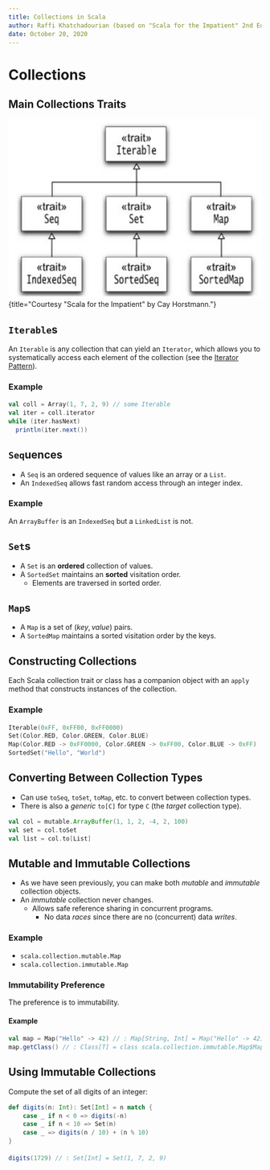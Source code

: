 ```yaml
---
title: Collections in Scala
author: Raffi Khatchadourian (based on "Scala for the Impatient" 2nd Edition by Cay Horstmann)
date: October 20, 2020
---
```


# Collections

## Main Collections Traits 

![Key traits in the Scala collections hierarchy](collections.png){title="Courtesy \"Scala for the Impatient\" by Cay Horstmann."}

## `Iterable`s

An `Iterable` is any collection that can yield an `Iterator`, which allows you to systematically access each element of the collection (see the [Iterator Pattern](https://en.wikipedia.org/wiki/Iterator_pattern)).

### Example

```scala
val coll = Array(1, 7, 2, 9) // some Iterable
val iter = coll.iterator
while (iter.hasNext)
  println(iter.next())
```

## `Seq`uences

- A `Seq` is an ordered sequence of values like an array or a `List`.
- An `IndexedSeq` allows fast random access through an integer index.

### Example

An `ArrayBuffer` is an `IndexedSeq` but a `LinkedList` is not.

## `Set`s

- A `Set` is an **ordered** collection of values.
- A `SortedSet` maintains an **sorted** visitation order.
    - Elements are traversed in sorted order.

## `Map`s

- A `Map` is a set of $(\mathit{key},\mathit{value})$ pairs.
- A `SortedMap` maintains a sorted visitation order by the keys.

## Constructing Collections

Each Scala collection trait or class has a companion object with an `apply` method that constructs instances of the collection.

### Example

```scala
Iterable(0xFF, 0xFF00, 0xFF0000)
Set(Color.RED, Color.GREEN, Color.BLUE)
Map(Color.RED -> 0xFF0000, Color.GREEN -> 0xFF00, Color.BLUE -> 0xFF)
SortedSet("Hello", "World")
```

## Converting Between Collection Types

- Can use `toSeq`, `toSet`, `toMap`, etc. to convert between collection types.
- There is also a *generic* `to[C]` for type `C` (the *target* collection type).

```scala
val col = mutable.ArrayBuffer(1, 1, 2, -4, 2, 100)
val set = col.toSet
val list = col.to[List]
```

## Mutable and Immutable Collections

- As we have seen previously, you can make both *mutable* and *immutable* collection objects.
- An *immutable* collection never changes.
  - Allows safe reference sharing in concurrent programs.
    - No data *races* since there are no (concurrent) data *writes*.

### Example

- `scala.collection.mutable.Map`
- `scala.collection.immutable.Map`

### Immutability Preference

The preference is to immutability.

#### Example

```scala
val map = Map("Hello" -> 42) // : Map[String, Int] = Map("Hello" -> 42)
map.getClass() // : Class[T] = class scala.collection.immutable.Map$Map1
```

## Using Immutable Collections

Compute the set of all digits of an integer:

```scala
def digits(n: Int): Set[Int] = n match {
    case _ if n < 0 => digits(-n)
    case _ if n < 10 => Set(n)
    case _ => digits(n / 10) + (n % 10)
}

digits(1729) // : Set[Int] = Set(1, 7, 2, 9)
```